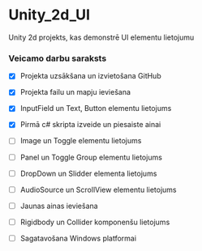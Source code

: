 # Unity_2d_UI
Unity 2d projekts, kas demonstrē UI elementu lietojumu
### Veicamo darbu saraksts
- [x] Projekta uzsākšana un izvietošana GitHub
- [x] Projekta failu un mapju ieviešana
- [x] InputField un Text, Button elementu lietojums
- [x] Pirmā c# skripta izveide un piesaiste ainai
- [ ] Image un Toggle elementu lietojums
- [ ] Panel un Toggle Group elementu lietojums
- [ ] DropDown un Slidder elementa lietojums
- [ ] AudioSource un ScrollView elementu lietojums
- [ ] Jaunas ainas ieviešana
- [ ] Rigidbody un Collider komponenšu lietojums
- [ ] Sagatavošana Windows platformai

